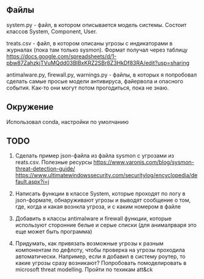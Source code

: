 Файлы
-----
system.py - файл, в котором описывается модель системы. Состоит классов System, Component, User.

treats.csv - файл, в котором описаны угрозы с индикаторами в журналах (пока там только sysmon). Формат получал через таблицу
https://docs.google.com/spreadsheets/d/1-pbw87ZahzkjTVuMQdd03BlBxKRZ2SBr8Z3HkDf83RA/edit?usp=sharing

antimalware.py, firewall.py, warnings.py - файлы, в которых я попробовал сделать самые просые модели антивируса, файервола и опасного события. Как-то они могут потом прогодиться, пока не знаю.

Окружение
---------
Использовал conda, настройки по умолчанию

TODO
----
1. Сделать пример json-файла из файла sysmon с угрозами из reats.csv. Полезные ресурсы
https://www.varonis.com/blog/sysmon-threat-detection-guide/
https://www.ultimatewindowssecurity.com/securitylog/encyclopedia/default.aspx?i=j

2. Написать функции в классе System, которые проходят по логу в json-формате, обнаруживают угрозы и выводят сообщение о том, где, когда и какая вознкла угроза, и с каким номером в файле

3. Добавить в классы antimalware и firewall функции, которые используют сторонние белые и серые списки (для анималрваря это еще может быть программа)

4. Придумать, как привязать возможные угрозы к разным компонентам по дефлоту, чтобы проверка на угрозы проходила автоматически. Например, если я добавил в систему роутер, то какие угрозы сразу возникают? Попробовать помоделировать в microsoft threat modelling. Пройти по техикам att&ck
